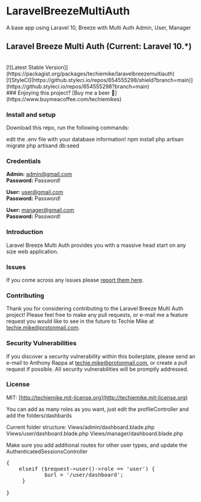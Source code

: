 # LaravelBreezeMultiAuth
A base app using Laravel 10, Breeze with Multi Auth Admin, User, Manager

## Laravel Breeze Multi Auth (Current: Laravel 10.*) 

<br/>
[![Latest Stable Version]](https://packagist.org/packages/techiemike/laravelbreezemultiauth)
<br/>
[![StyleCI](https://github.styleci.io/repos/654555298/shield?branch=main)](https://github.styleci.io/repos/654555298?branch=main)
<br/>
### Enjoying this project? [Buy me a beer 🍺](https://www.buymeacoffee.com/techiemikes)


### Install and setup ###
Download this repo, run the following commands:

edit the .env file with your database information!
npm install
php artisan migrate
php artisand db:seed


### Credentials

**Admin:** admin@gmail.com  
**Password:** Password!

**User:** user@gmail.com  
**Password:** Password!

**User:** manager@gmail.com  
**Password:** Password!


### Introduction

Laravel Breeze Multi Auth provides you with a massive head start on any size web application. 

### Issues

If you come across any issues please [report them here](https://github.com/nomadtechiemike/LaravelBreezeMultiAuth/issues).

### Contributing

Thank you for considering contributing to the Laravel Breeze Multi Auth project! Please feel free to make any pull requests, or e-mail me a feature request you would like to see in the future to Techie Mike at techie.mike@protonmail.com.

### Security Vulnerabilities

If you discover a security vulnerability within this boilerplate, please send an e-mail to Anthony Rappa at techie.mike@protonmail.com, or create a pull request if possible. All security vulnerabilities will be promptly addressed.

### License

MIT: [http://techiemike.mit-license.org](http://techiemike.mit-license.org)

You can add as many roles as you want, just edit the profileController and add the folders/dashbards

Current folder structure:
Views/admin/dashboard.blade.php
Views/user/dashboard.blade.php
Views/manager/dashboard.blade.php

Make sure you add additional routes for other user types, and update the AuthenticatedSessionsController 

 <pre>{
    elseif ($request->user()->role == 'user') {
            $url = '/user/dashboard';
     }
    
}</pre>

